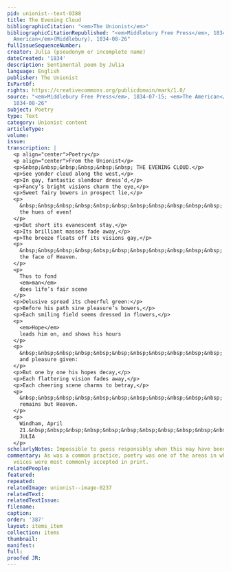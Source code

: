 ```yaml
---
pid: unionist--text-0388
title: The Evening Cloud
bibliographicCitation: "<em>The Unionist</em>"
bibliographicCitationRepublished: "<em>Middlebury Free Press</em>, 1834-07-15; <em>The
  American</em>(Middlebury), 1834-08-26"
fullIssueSequenceNumber: 
creator: Julia (pseudonym or incomplete name)
dateCreated: '1834'
description: Sentimental poem by Julia
language: English
publisher: The Unionist
IsPartOf: 
rights: https://creativecommons.org/publicdomain/mark/1.0/
source: "<em>Middlebury Free Press</em>, 1834-07-15; <em>The American</em>(Middlebury),
  1834-08-26"
subject: Poetry
type: Text
category: Unionist content
articleType: 
volume: 
issue: 
transcription: |
  <p align="center">Poetry</p>
  <p align="center">From the Unionist</p>
  <p>&nbsp;&nbsp;&nbsp;&nbsp;&nbsp;&nbsp; THE EVENING CLOUD.</p>
  <p>See yonder cloud along the west,</p>
  <p>In gay, fantastic slendour dress’d,</p>
  <p>Fancy’s bright visions charm the eye,</p>
  <p>Sweet fairy bowers in prospect lie,</p>
  <p>
    &nbsp;&nbsp;&nbsp;&nbsp;&nbsp;&nbsp;&nbsp;&nbsp;&nbsp;&nbsp;&nbsp; Deck’d in
    the hues of even!
  </p>
  <p>But short its evanescent stay,</p>
  <p>Its brilliant masses fade away,</p>
  <p>The breeze floats off its visions gay,</p>
  <p>
    &nbsp;&nbsp;&nbsp;&nbsp;&nbsp;&nbsp;&nbsp;&nbsp;&nbsp;&nbsp;&nbsp; And clears
    the face of Heaven.
  </p>
  <p>
    Thus to fond
    <em>man</em>
    does life’s fair scene
  </p>
  <p>Delusive spread its cheerful green:</p>
  <p>Before his path sine pleasure’s bowers,</p>
  <p>Each smiling field seems dressed in flowers,</p>
  <p>
    <em>Hope</em>
    leads him on, and shows his hours
  </p>
  <p>
    &nbsp;&nbsp;&nbsp;&nbsp;&nbsp;&nbsp;&nbsp;&nbsp;&nbsp;&nbsp;&nbsp; For peace
    and pleasure given:
  </p>
  <p>But one by one his hopes decay,</p>
  <p>Each flattering vision fades away,</p>
  <p>Each cheering scene charms to betray,</p>
  <p>
    &nbsp;&nbsp;&nbsp;&nbsp;&nbsp;&nbsp;&nbsp;&nbsp;&nbsp;&nbsp;&nbsp; And nought
    remains but Heaven.
  </p>
  <p>
    Windham, April
    21.&nbsp;&nbsp;&nbsp;&nbsp;&nbsp;&nbsp;&nbsp;&nbsp;&nbsp;&nbsp;&nbsp;&nbsp;&nbsp;&nbsp;&nbsp;&nbsp;&nbsp;&nbsp;&nbsp;&nbsp;&nbsp;&nbsp;&nbsp;&nbsp;&nbsp;&nbsp;&nbsp;&nbsp;
    JULIA
  </p>
scholarlyNotes: Impossible to guess responsibly when this may have been published
commentary: As was a common practice, poetry was one of the areas in which women's
  voices were most commonly accepted in print.
relatedPeople: 
featured: 
repeated: 
relatedImage: unionist--image-0237
relatedText: 
relatedTextIssue: 
filename: 
caption: 
order: '387'
layout: items_item
collection: items
thumbnail: 
manifest: 
full: 
proofed JR: 
---
```

